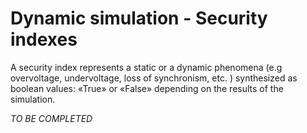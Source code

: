 # Dynamic simulation - Security indexes

A security index represents a static or a dynamic phenomena (e.g overvoltage, undervoltage, loss of synchronism, etc. ) 
synthesized as boolean values: «True» or «False» depending on the results of the simulation.

*TO BE COMPLETED*
